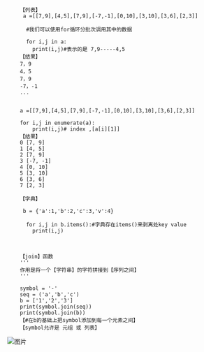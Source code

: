         【列表】         
         a =[[7,9],[4,5],[7,9],[-7,-1],[0,10],[3,10],[3,6],[2,3]]

          #我们可以使用for循环分批次调用其中的数据  

          for i,j in a:
            print(i,j)#表示的是 7,9-----4,5
        【结果】
        7，9
        4，5
        7，9
        -7，-1
        ...
  
  
        a =[[7,9],[4,5],[7,9],[-7,-1],[0,10],[3,10],[3,6],[2,3]]

        for i,j in enumerate(a):
            print(i,j)# index ,[a[i][1]]
        【结果】    
        0 [7, 9]
        1 [4, 5]
        2 [7, 9]
        3 [-7, -1]
        4 [0, 10]
        5 [3, 10]
        6 [3, 6]
        7 [2, 3]
  
        【字典】

         b = {'a':1,'b':2,'c':3,'v':4}

          for i,j in b.items():#字典存在items()来剥离处key value
            print(i,j)
        
        
        
        【join】函数
        '''
        作用是将一个【字符串】的字符拼接到【序列之间】
        '''
        
        symbol = '-'
        seq = ('a','b','c')
        b = ['1','2','3']
        print(symbol.join(seq))
        print(symbol.join(b)) 
        【#在b的基础上把symbol添加到每一个元素之间】
        【symbol允许是 元组 或 列表】
        
        
![图片](https://user-images.githubusercontent.com/38878365/189016977-5c329238-1042-4d8e-aec1-bb7c532ccf7e.png)
        
